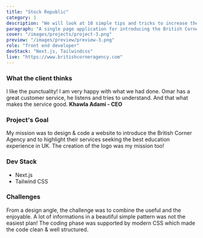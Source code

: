 ```yaml
---
title: "Stock Republic"
category: 1
description: "We will look at 10 simple tips and tricks to increase the speed of your code when writing JS"
paragraph: "A single page application for introducing the British Corner Agency. Based in Morocco, this agency provides consultation to students interested in UK universities. Right after getting the full scope of the project, the exciting process of creating an intuitive & fresh interface began. You may want to take a look at the cool result below!"
cover: "/images/projects/project-3.png"
preview: "/images/preview/preview-3.png"
role: "front end developer"
devStack: "Next.js, Tailwindcss"
live: "https://www.britishcorneragency.com"
---
```


### What the client thinks

I like the punctuality! I am very happy with what we had done. Omar has a great customer service, he listens and tries to understand. And that what makes the service good.
**Khawla Adami - CEO**

### Project's Goal

My mission was to design & code a website to introduce the British Corner Agency and to highlight their services seeking the best education experience in UK. The creation of the logo was my mission too!

### Dev Stack

- Next.js
- Tailwind CSS

### Challenges

From a design angle, the challenge was to combine the useful and the enjoyable. A lot of informations in a beautiful simple pattern was not the easiest plan! The coding phase was supported by modern CSS which made the code clean & well structured.
